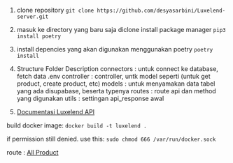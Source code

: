 1. clone repository
   `git clone https://github.com/desyasarbini/Luxelend-server.git`

2. masuk ke directory yang baru saja diclone
   install package manager
   `pip3 install poetry`

3. install depencies yang akan digunakan menggunakan poetry
   `poetry install`

4. Structure Folder Description
   connectors : untuk connect ke database, fetch data .env
   controller : controller, untk model seperti (untuk get product, create product, etc)
   models : untuk menyamakan data tabel yang ada disupabase, beserta typenya
   routes : route api dan method yang digunakan
   utils : settingan api_response awal

5. [Documentasi Luxelend API](https://documenter.getpostman.com/view/32144902/2sA3e1AV8d)

build docker image:
`docker build -t luxelend .`

if permission still denied. use this:
`sudo chmod 666 /var/run/docker.sock`

route :
[All Product](https://luxelend-production.up.railway.app/product)
